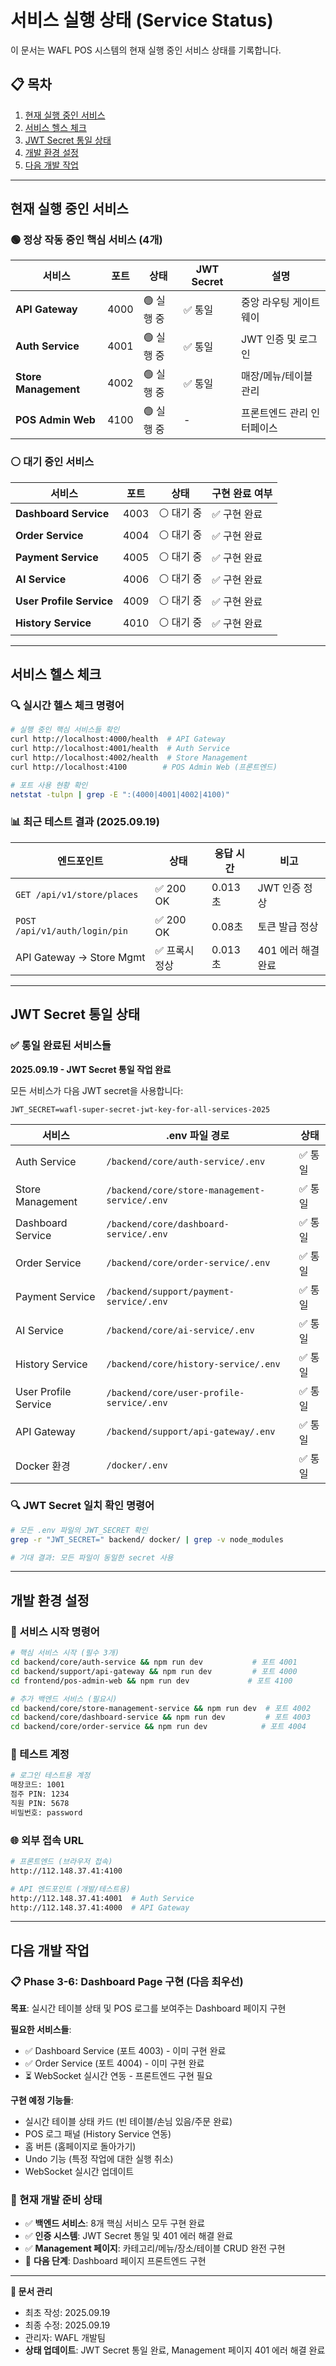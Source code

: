 # 서비스 실행 상태 (Service Status)

이 문서는 WAFL POS 시스템의 현재 실행 중인 서비스 상태를 기록합니다.

## 📋 목차

1. [현재 실행 중인 서비스](#현재-실행-중인-서비스)
2. [서비스 헬스 체크](#서비스-헬스-체크)
3. [JWT Secret 통일 상태](#jwt-secret-통일-상태)
4. [개발 환경 설정](#개발-환경-설정)
5. [다음 개발 작업](#다음-개발-작업)

---

## 현재 실행 중인 서비스

### 🟢 정상 작동 중인 핵심 서비스 (4개)

| 서비스               | 포트 | 상태       | JWT Secret | 설명                       |
| -------------------- | ---- | ---------- | ---------- | -------------------------- |
| **API Gateway**      | 4000 | 🟢 실행 중 | ✅ 통일    | 중앙 라우팅 게이트웨이     |
| **Auth Service**     | 4001 | 🟢 실행 중 | ✅ 통일    | JWT 인증 및 로그인         |
| **Store Management** | 4002 | 🟢 실행 중 | ✅ 통일    | 매장/메뉴/테이블 관리      |
| **POS Admin Web**    | 4100 | 🟢 실행 중 | -          | 프론트엔드 관리 인터페이스 |

### ⚪ 대기 중인 서비스

| 서비스                   | 포트 | 상태       | 구현 완료 여부 |
| ------------------------ | ---- | ---------- | -------------- |
| **Dashboard Service**    | 4003 | ⚪ 대기 중 | ✅ 구현 완료   |
| **Order Service**        | 4004 | ⚪ 대기 중 | ✅ 구현 완료   |
| **Payment Service**      | 4005 | ⚪ 대기 중 | ✅ 구현 완료   |
| **AI Service**           | 4006 | ⚪ 대기 중 | ✅ 구현 완료   |
| **User Profile Service** | 4009 | ⚪ 대기 중 | ✅ 구현 완료   |
| **History Service**      | 4010 | ⚪ 대기 중 | ✅ 구현 완료   |

---

## 서비스 헬스 체크

### 🔍 실시간 헬스 체크 명령어

```bash
# 실행 중인 핵심 서비스들 확인
curl http://localhost:4000/health  # API Gateway
curl http://localhost:4001/health  # Auth Service
curl http://localhost:4002/health  # Store Management
curl http://localhost:4100        # POS Admin Web (프론트엔드)

# 포트 사용 현황 확인
netstat -tulpn | grep -E ":(4000|4001|4002|4100)"
```

### 📊 최근 테스트 결과 (2025.09.19)

| 엔드포인트                    | 상태           | 응답 시간 | 비고               |
| ----------------------------- | -------------- | --------- | ------------------ |
| `GET /api/v1/store/places`    | ✅ 200 OK      | 0.013초   | JWT 인증 정상      |
| `POST /api/v1/auth/login/pin` | ✅ 200 OK      | 0.08초    | 토큰 발급 정상     |
| API Gateway → Store Mgmt      | ✅ 프록시 정상 | 0.013초   | 401 에러 해결 완료 |

---

## JWT Secret 통일 상태

### ✅ 통일 완료된 서비스들

**2025.09.19 - JWT Secret 통일 작업 완료**

모든 서비스가 다음 JWT secret을 사용합니다:

```
JWT_SECRET=wafl-super-secret-jwt-key-for-all-services-2025
```

| 서비스               | .env 파일 경로                                | 상태    |
| -------------------- | --------------------------------------------- | ------- |
| Auth Service         | `/backend/core/auth-service/.env`             | ✅ 통일 |
| Store Management     | `/backend/core/store-management-service/.env` | ✅ 통일 |
| Dashboard Service    | `/backend/core/dashboard-service/.env`        | ✅ 통일 |
| Order Service        | `/backend/core/order-service/.env`            | ✅ 통일 |
| Payment Service      | `/backend/support/payment-service/.env`       | ✅ 통일 |
| AI Service           | `/backend/core/ai-service/.env`               | ✅ 통일 |
| History Service      | `/backend/core/history-service/.env`          | ✅ 통일 |
| User Profile Service | `/backend/core/user-profile-service/.env`     | ✅ 통일 |
| API Gateway          | `/backend/support/api-gateway/.env`           | ✅ 통일 |
| Docker 환경          | `/docker/.env`                                | ✅ 통일 |

### 🔍 JWT Secret 일치 확인 명령어

```bash
# 모든 .env 파일의 JWT_SECRET 확인
grep -r "JWT_SECRET=" backend/ docker/ | grep -v node_modules

# 기대 결과: 모든 파일이 동일한 secret 사용
```

---

## 개발 환경 설정

### 🚀 서비스 시작 명령어

```bash
# 핵심 서비스 시작 (필수 3개)
cd backend/core/auth-service && npm run dev           # 포트 4001
cd backend/support/api-gateway && npm run dev         # 포트 4000
cd frontend/pos-admin-web && npm run dev             # 포트 4100

# 추가 백엔드 서비스 (필요시)
cd backend/core/store-management-service && npm run dev  # 포트 4002
cd backend/core/dashboard-service && npm run dev         # 포트 4003
cd backend/core/order-service && npm run dev            # 포트 4004
```

### 🎯 테스트 계정

```bash
# 로그인 테스트용 계정
매장코드: 1001
점주 PIN: 1234
직원 PIN: 5678
비밀번호: password
```

### 🌐 외부 접속 URL

```bash
# 프론트엔드 (브라우저 접속)
http://112.148.37.41:4100

# API 엔드포인트 (개발/테스트용)
http://112.148.37.41:4001  # Auth Service
http://112.148.37.41:4000  # API Gateway
```

---

## 다음 개발 작업

### 📋 Phase 3-6: Dashboard Page 구현 (다음 최우선)

**목표**: 실시간 테이블 상태 및 POS 로그를 보여주는 Dashboard 페이지 구현

**필요한 서비스들**:

- ✅ Dashboard Service (포트 4003) - 이미 구현 완료
- ✅ Order Service (포트 4004) - 이미 구현 완료
- ⏳ WebSocket 실시간 연동 - 프론트엔드 구현 필요

**구현 예정 기능들**:

- 실시간 테이블 상태 카드 (빈 테이블/손님 있음/주문 완료)
- POS 로그 패널 (History Service 연동)
- 홈 버튼 (홈페이지로 돌아가기)
- Undo 기능 (특정 작업에 대한 실행 취소)
- WebSocket 실시간 업데이트

### 🎯 현재 개발 준비 상태

- ✅ **백엔드 서비스**: 8개 핵심 서비스 모두 구현 완료
- ✅ **인증 시스템**: JWT Secret 통일 및 401 에러 해결 완료
- ✅ **Management 페이지**: 카테고리/메뉴/장소/테이블 CRUD 완전 구현
- 🎯 **다음 단계**: Dashboard 페이지 프론트엔드 구현

---

**📝 문서 관리**

- 최초 작성: 2025.09.19
- 최종 수정: 2025.09.19
- 관리자: WAFL 개발팀
- **상태 업데이트**: JWT Secret 통일 완료, Management 페이지 401 에러 해결 완료
